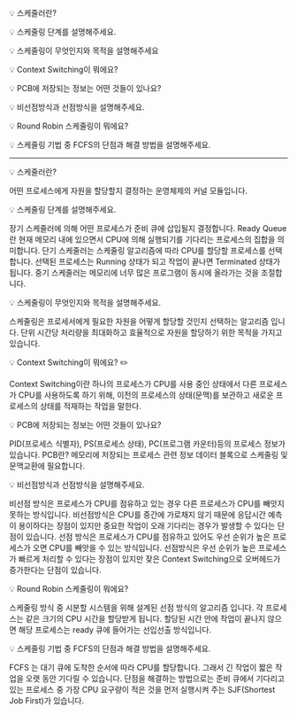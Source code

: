 
💡 스케줄러란?

💡 스케줄링 단계를 설명해주세요.

💡 스케줄링이 무엇인지와 목적을 설명해주세요

💡 Context Switching이 뭐에요?

💡 PCB에 저장되는 정보는 어떤 것들이 있나요?

💡 비선점방식과 선점방식을 설명해주세요.

💡 Round Robin 스케줄링이 뭐에요?

💡 스케줄링 기법 중 FCFS의 단점과 해결 방법을 설명해주세요.


---
💡 스케줄러란?

어떤 프로세스에게 자원을 할당할지 결정하는 운영체제의 커널 모듈입니다.

💡 스케줄링 단계를 설명해주세요.

장기 스케줄러에 의해 어떤 프로세스가 준비 큐에 삽입될지 결정합니다.
Ready Queue란 현재 메모리 내에 있으면서 CPU에 의해 실행되기를 기다리는 프로세스의 집합을 의미합니다.
단기 스케줄러는 스케줄링 알고리즘에 따라 CPU를 할당할 프로세스를 선택합니다.
선택된 프로세스는 Running 상태가 되고 작업이 끝나면 Terminated 상태가 됩니다.
중기 스케줄러는 메모리에 너무 많은 프로그램이 동시에 올라가는 것을 조절합니다.

💡 스케줄링이 무엇인지와 목적을 설명해주세요.

스케줄링은 프로세서에게 필요한 자원을 어떻게 할당할 것인지 선택하는 알고리즘 입니다.
단위 시간당 처리량을 최대화하고 효율적으로 자원을 할당하기 위한 목적을 가지고 있습니다.

💡 Context Switching이 뭐에요? ✏️

Context Switching이란 하나의 프로세스가 CPU를 사용 중인 상태에서 다른 프로세스가 CPU를 사용하도록 하기 위해, 이전의 프로세스의 상태(문맥)를 보관하고 새로운 프로세스의 상태를 적재하는 작업을 말한다.

💡 PCB에 저장되는 정보는 어떤 것들이 있나요?

PID(프로세스 식별자), PS(프로세스 상태), PC(프로그램 카운터)등의 프로세스 정보가 있습니다.
PCB란? 메모리에 저장되는 프로세스 관련 정보 데이터 블록으로 스케줄링 및 문맥교환에 필요합니다.

💡 비선점방식과 선점방식을 설명해주세요.

비선점 방식은 프로세스가 CPU를 점유하고 있는 경우 다른 프로세스가 CPU를 빼앗지 못하는 방식입니다. 비선점방식은 CPU를 중간에 가로채지 않기 때문에 응답시간 예측이 용이하다는 장점이 있지만 중요한 작업이 오래 기다리는 경우가 발생할 수 있다는 단점이 있습니다.
선점 방식은 프로세스가 CPU를 점유하고 있어도 우선 순위가 높은 프로세스가 오면 CPU를 빼앗을 수 있는 방식입니다. 선점방식은 우선 순위가 높은 프로세스가 빠르게 처리할 수 있다는 장점이 있지만 잦은 Context Switching으로 오버헤드가 증가한다는 단점이 있습니다.

💡 Round Robin 스케줄링이 뭐에요?

스케줄링 방식 중 시분할 시스템을 위해 설계된 선점 방식의 알고리즘 입니다. 각 프로세스는 같은 크기의 CPU 시간을 할당받게 됩니다. 할당된 시간 안에 작업이 끝나지 않으면 해당 프로세스는 ready 큐에 들어가는 선입선출 방식입니다.

💡 스케줄링 기법 중 FCFS의 단점과 해결 방법을 설명해주세요.

FCFS 는 대기 큐에 도착한 순서에 따라 CPU를 할당합니다. 그래서 긴 작업이 짧은 작업을 오랫 동안 기다릴 수 있습니다.
단점을 해결하는 방법으로는 준비 큐에서 기다리고 있는 프로세스 중 가장 CPU 요구량이 적은 것을 먼저 실행시켜 주는 SJF(Shortest Job First)가 있습니다.
